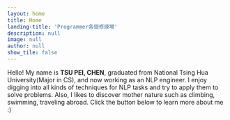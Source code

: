 ```yaml
---
layout: home
title: Home
landing-title: 'Programmer各個修煉場'
description: null
image: null
author: null
show_tile: false
---
```

<div class="box">

Hello! My name is <b>TSU PEI, CHEN</b>, graduated from National Tsing Hua University(Major in CS), and now working as an NLP engineer. I enjoy digging into all kinds of techniques for NLP tasks and try to apply them to solve problems. Also, I likes to discover mother nature such as climbing, swimming, traveling abroad. Click the button below to learn more about me :)

</div>

